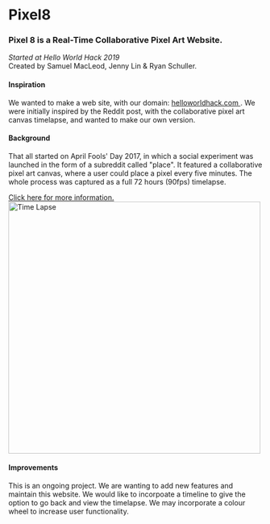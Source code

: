# Pixel8
<h3> Pixel 8 is a Real-Time Collaborative Pixel Art Website.</h3>

<i>Started at Hello World Hack 2019</i>
</br>
Created by Samuel MacLeod, Jenny Lin & Ryan Schuller.
</br>

<h4>Inspiration</h4>
We wanted to make a web site, with our domain: <a href = helloworldhack.com/> helloworldhack.com </a>.
We were initially inspired by the Reddit post, with the collaborative pixel art canvas timelapse, and wanted to make our own version.

<h4>Background</h4>
That all started on April Fools' Day 2017, in which a 
social experiment was launched in the form of a subreddit called "place". It featured a collaborative 
pixel art canvas, where a user could place a pixel every five minutes. The whole process was captured 
as a full 72 hours (90fps) timelapse.

<a href = https://www.reddit.com/r/place/comments/638ayv/full_72h_90fps_timelapse/>Click here for more information. </a> 
<img src="https://i.imgur.com/slaE2QJ.png" alt="Time Lapse" width = "500"/>

<h4>Improvements</h4>
This is an ongoing project. We are wanting to add new features and maintain this website. We would like to incorpoate a 
timeline to give the option to go back and view the timelapse. We may incorporate a colour wheel to 
increase user functionality. 
